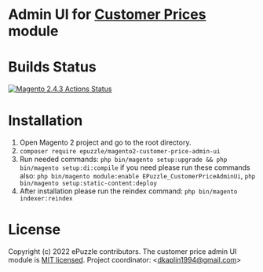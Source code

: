 # Admin UI for [Customer Prices](https://github.com/epuzzle/magento2-customer-price) module

# Builds Status
[![Magento 2.4.3 Actions Status](https://github.com/epuzzle/magento2-customer-price-admin-ui/workflows/magento243/badge.svg)](https://github.com/epuzzle/magento2-customer-price-admin-ui/actions)

# Installation
1. Open Magento 2 project and go to the root directory.
2. `composer require epuzzle/magento2-customer-price-admin-ui`
3. Run needed commands: `php bin/magento setup:upgrade && php bin/magento setup:di:compile` if you need please run these commands also: `php bin/magento module:enable EPuzzle_CustomerPriceAdminUi`, `php bin/magento setup:static-content:deploy`
4. After installation please run the reindex command: `php bin/magento indexer:reindex`

# License
Copyright (c) 2022 ePuzzle contributors.
The customer price admin UI module is [MIT licensed](./LICENSE).
Project coordinator: &lt;dkaplin1994@gmail.com&gt;
